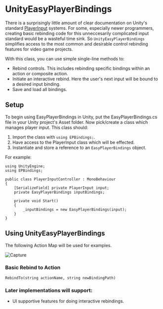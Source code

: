 # UnityEasyPlayerBindings
There is a surprisingly little amount of clear documentation on Unity's standard [PlayerInput](https://docs.unity3d.com/Packages/com.unity.inputsystem@1.0/api/UnityEngine.InputSystem.PlayerInput.html) systems. For some, especially newer programmers, creating basic rebinding code for this unneccesarily complicated input standard would be a wasteful time sink. So `UnityEasyPlayerBindings` simplifies access to the most common and desirable control rebinding features for video game projects. 

With this class, you can use simple single-line methods to:
+ Rebind controls. This includes rebinding specific bindings within an action or composite action.
+ Initiate an interactive rebind. Here the user's next input will be bound to a desired input binding.
+ Save and load all bindings. 

## Setup
To begin using EasyPlayerBindings in Unity, put the EasyPlayerBindings.cs file in your Unity project's Asset folder. Now pick/create a class which manages player input. This class should:
1. Import the class with `using EPBindings;`.
2. Have access to the PlayerInput class which will be effected.
3. Instantiate and store a reference to an `EasyPlayerBindings` object.

For example:
```
using UnityEngine;
using EPBindings;

public class PlayerInputController : MonoBehaviour
{ 
    [SerializeField] private PlayerInput input;
    private EasyPlayerBindings inputBindings;

    private void Start()
    {
        _inputBindings = new EasyPlayerBindings(input); 
    }
}
``` 

## Using UnityEasyPlayerBindings
The following Action Map will be used for examples.

![Capture](https://github.com/VaughanSampson/UnityEasyPlayerBindings/assets/128713660/69ad5751-7e3d-4a3b-9ff9-8fc3588eed84)

### Basic Rebind to Action
```RebindTo(string actionName, string newBindingPath)```
 





### Later implementations will support:
+ UI supportive features for doing interactive rebindings.
